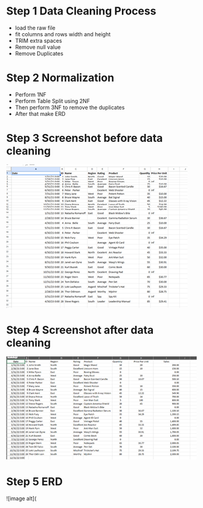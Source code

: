 # Step 1 Data Cleaning Process 

- load the raw file
- fit columns and rows width and height
- TRIM extra spaces
- Remove null value
- Remove Duplicates

# Step 2 Normalization 

- Perform 1NF
- Perform Table Split using 2NF
- Then perform 3NF to remove the duplicates
- After that make ERD

# Step 3 Screenshot before data cleaning 
![image alt](https://github.com/Aljohn0809/EDM-PORTFOLIO/blob/7c25219d0a969ea29dd0cdda2abc6a0e74666ad5/MIDTERM%20LAB%20TASK%201/Images/Raw%20Data.png)

# Step 4 Screenshot after data cleaning
![image alt](https://github.com/Aljohn0809/EDM-PORTFOLIO/blob/54398eee7894a458d3b2445e5791439585d42e4b/MIDTERM%20LAB%20TASK%201/Images/Clean%20Data.png)

# Step 5 ERD
![image alt](
